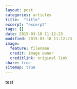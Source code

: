 ```yaml
---
layout: post
categories: articles
title:  "title"
excerpt: "excerpt"
tags: []
date: 2015-03-18 11:12:23
modified: 2015-03-18 11:12:23
image: 
  feature: filename
  credit: image owner
  creditlink: original link
share: true
sitemap: true
---
```


test